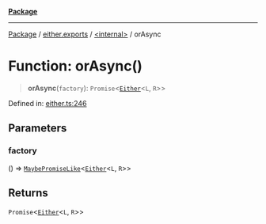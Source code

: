 [**Package**](../../../README.md)

***

[Package](../../../modules.md) / [either.exports](../../README.md) / [\<internal\>](../README.md) / orAsync

# Function: orAsync()

> **orAsync**(`factory`): `Promise`\<[`Either`](../../type-aliases/Either.md)\<`L`, `R`\>\>

Defined in: [either.ts:246](https://github.com/AlexXanderGrib/monads-io/blob/88cc2f22cfbd8717d7e52da6913dd270216344b1/src/either.ts#L246)

## Parameters

### factory

() => [`MaybePromiseLike`](../../../types/type-aliases/MaybePromiseLike.md)\<[`Either`](../../type-aliases/Either.md)\<`L`, `R`\>\>

## Returns

`Promise`\<[`Either`](../../type-aliases/Either.md)\<`L`, `R`\>\>
